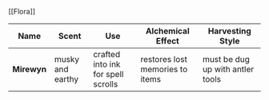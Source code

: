 [[Flora]]

| Name        | Scent            | Use                                | Alchemical Effect               | Harvesting Style                 |
| ----------- | ---------------- | ---------------------------------- | ------------------------------- | -------------------------------- |
| **Mirewyn** | musky and earthy | crafted into ink for spell scrolls | restores lost memories to items | must be dug up with antler tools |
